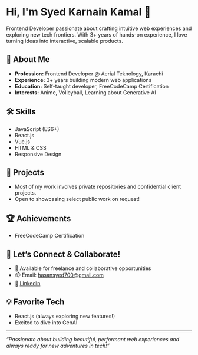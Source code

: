 
# Hi, I'm Syed Karnain Kamal 👋

Frontend Developer passionate about crafting intuitive web experiences and exploring new tech frontiers. With 3+ years of hands-on experience, I love turning ideas into interactive, scalable products.

## 🚀 About Me
- **Profession:** Frontend Developer @ Aerial Teknology, Karachi
- **Experience:** 3+ years building modern web applications
- **Education:** Self-taught developer, FreeCodeCamp Certification
- **Interests:** Anime, Volleyball, Learning about Generative AI

## 🛠️ Skills
- JavaScript (ES6+)
- React.js
- Vue.js
- HTML & CSS
- Responsive Design

## 🌟 Projects
- Most of my work involves private repositories and confidential client projects.
- Open to showcasing select public work on request!

## 🏆 Achievements
- FreeCodeCamp Certification

## 🤝 Let’s Connect & Collaborate!
- 💼 Available for freelance and collaborative opportunities
- 📫 Email: hasansyed700@gmail.com
- 🔗 [LinkedIn](https://www.linkedin.com/in/syed-karnain-kamal/)

## 💡 Favorite Tech
- React.js (always exploring new features!)
- Excited to dive into GenAI

---

*“Passionate about building beautiful, performant web experiences and always ready for new adventures in tech!”*
